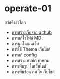 # operate-01


สวัสดีชาวโลก
- [การสร้างเว็บจาก github](note/2020/0401.md)
- การแก้ไขไฟล์ MD
- การผูกโดเมนเว็บ
- การใช้ Theme เว็บไชต์
- การแก้ config
- การสร้าง main menu
- การเพิ่มรูป ในเว็บไชต์
- การเพิ่มข้อความ ในเว็บไชต์
